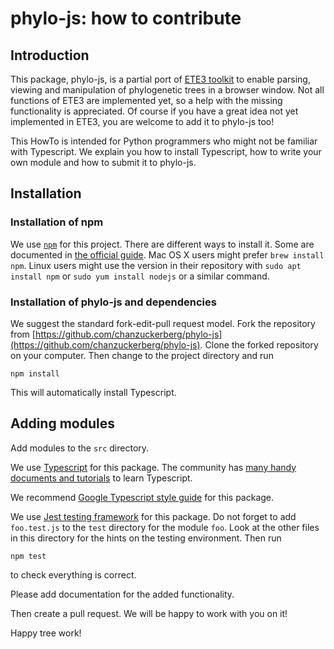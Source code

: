 # phylo-js: how to contribute

## Introduction

This package, phylo-js, is a partial port of [ETE3 toolkit](https://github.com/etetoolkit/ete) to enable parsing, viewing and manipulation of phylogenetic trees in a browser window.  Not all functions of ETE3 are implemented yet, so a help with the missing functionality is appreciated. Of course if you have a great idea not yet implemented in ETE3, you are welcome to add it to phylo-js too!

This HowTo is intended for Python programmers who might not be familiar with Typescript. We explain you how to install Typescript, how to write your own module and how to submit it to phylo-js.

## Installation

### Installation of npm

We use [`npm`](https://docs.npmjs.com/about-npm) for this project. There are different ways to install it. Some are documented in [the official guide](https://docs.npmjs.com/downloading-and-installing-node-js-and-npm). Mac OS X users might prefer `brew install npm`. Linux users might use the version in their repository with `sudo apt install npm` or `sudo yum install nodejs` or a similar command. 

### Installation of phylo-js and dependencies

We suggest the standard fork-edit-pull request model. Fork the repository from [https://github.com/chanzuckerberg/phylo-js](https://github.com/chanzuckerberg/phylo-js). Clone the forked repository on your computer. Then change to the project directory and run

    npm install
	
This will automatically install Typescript.

## Adding modules

Add modules to the `src` directory. 

We use [Typescript](https://www.typescriptlang.org/) for this package. The community has [many handy documents and tutorials](https://www.typescriptlang.org/docs/) to learn Typescript. 

We recommend [Google Typescript style guide](https://google.github.io/styleguide/tsguide.html) for this package. 

We use [Jest testing framework](https://jestjs.io/) for this package. Do not forget to add `foo.test.js` to the `test` directory for the module `foo`. Look at the other files in this directory for the hints on the testing environment.  Then run 

    npm test
	
to check everything is correct.

Please add documentation for the added functionality.

Then create a pull request.  We will be happy to work with you on it!

Happy tree work!
